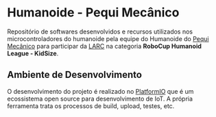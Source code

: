 # Humanoide - Pequi Mecânico

Repositório de softwares desenvolvidos e recursos utilizados nos microcontroladores do humanoide pela equipe do Humanoide do [Pequi Mecânico](https://pequimecanico.com/) para participar da [LARC](http://www.cbrobotica.org/) na categoria **RoboCup Humanoid League - KidSize**.

## Ambiente de Desenvolvimento

O desenvolvimento do projeto é realizado no [PlatformIO](https://platformio.org/) que é um ecossistema open source para desenvolvimento de IoT. A própria ferramenta trata os processos de build, upload, testes, etc.
